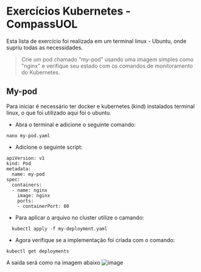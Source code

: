 # Exercícios Kubernetes - CompassUOL

Esta lista de exercício foi realizada em um terminal linux - Ubuntu, onde supriu todas as necessidades.

>Crie um pod chamado "my-pod" usando uma imagem simples como "nginx" e verifique seu estado com os comandos de monitoramento do Kubernetes.

## My-pod
Para iniciar é necessário ter docker e kubernetes (kind) instalados terminal linux, o que foi utilizado aqui foi o ubuntu.

- Abra o terminal e adicione o seguinte comando:
```
nano my-pod.yaml
```
- Adicione o seguinte script:
```
apiVersion: v1
kind: Pod
metadata:
  name: my-pod
spec:
  containers:
  - name: nginx
    image: nginx
    ports:
    - containerPort: 80
```
- Para aplicar o arquivo no cluster utilize o camando:
```
  kubectl apply -f my-deployment.yaml
```
- Agora verifique se a implementação foi criada com o comando:
```
kubectl get deployments
```
A saída será como na imagem abaixo
  ![image](https://github.com/user-attachments/assets/df9933e5-5a41-4545-b3c6-a807add2b564)
